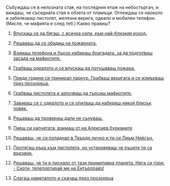 Събуждаш се в непозната стая, на последния етаж на небостъргач, и виждаш, че съседната стая е обзета от пламъци.
Оглеждаш се наоколо и забелязваш пистолет, желязна верига, одеало и мобилен телефон. (Мисля, че мафията е след теб.)
Какво правиш?

1. [Впускаш се да бягаш, с всичка сила, към най-близкия изход.](./go_out/go_out.md)

2. [Решаваш да се обадиш на пожарната.](./fire-police/fire-police.md)

3. [Взимаш телефона и бързо набираш бригадата, за да подготвиш засада на мафиотите.](./call_pesho/call_pesho.md)

4. [Грабваш одеалото и се впускаш да потушаваш пожара.](./save_the_day/save_the_day.md)

5. [Преди години си тренирал паркур. Грабваш веригата и се измъкваш през прозореца.](./free_runner/free_runner.md)

6. [Грабваш пистолета и започваш да търсиш мафиотите.](./terminator/terminator.md)

7. [Завиваш се с одеалото и се опитваш да набереш някой близък човек.](./under_the_covers/under_the_covers.md)

8. [Решаваш да провериш дали не сънуваш.](./check_if_dreaming/check_if_dreaming.md)

9. [Пиеш си хапчетата, взимаш от на Алексиев бурканитe](./Aleksiev/TodorAleksiev.md)

10. [Решаваш, че си попаднал в Твърде лично и ти си Лиъм Нийсън.](./taken/taken.md)

11. [Протягаш ръка към пистолета, но установяваш че ръцете ти са вързани.](./tied_hands/tied_hands.md)

12. [Решаваш, че ти е писнало от тази примитивна планета. Нега си гори:](./Enterprise/Enterprise.md)
    [- Скоти, телепортирай ме на Ентърпрайз!](./Enterprise/Enterprise.md)
13. [Слагаш наметалото и скачаш през прозореца](./save_the_planet/save_the_planet.md)
